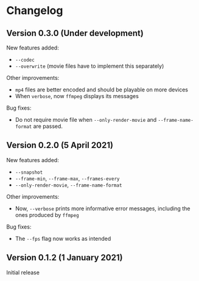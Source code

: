 # Changelog

## Version 0.3.0 (Under development)

New features added:
- `--codec`
- `--overwrite` (movie files have to implement this separately)

Other improvements:
- `mp4` files are better encoded and should be playable on more devices
- When `verbose`, now `ffmpeg` displays its messages

Bug fixes:
- Do not require movie file when `--only-render-movie` and `--frame-name-format`
  are passed.

## Version 0.2.0 (5 April 2021)

New features added:
- `--snapshot`
- `--frame-min`, `--frame-max`, `--frames-every`
- `--only-render-movie`, `--frame-name-format`

Other improvements:
- Now, `--verbose` prints more informative error messages, including the ones
  produced by `ffmpeg`

Bug fixes:
- The `--fps` flag now works as intended

## Version 0.1.2 (1 January 2021)

Initial release

